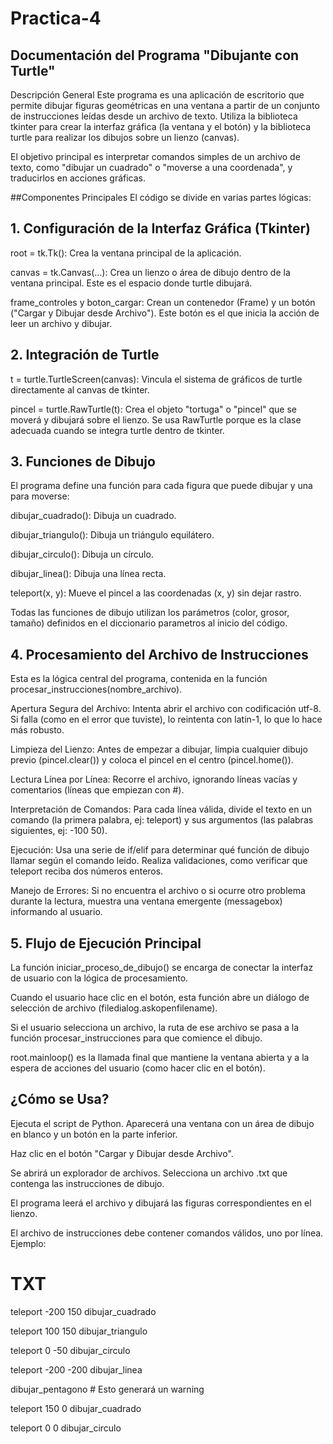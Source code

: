 # Practica-4

## Documentación del Programa "Dibujante con Turtle"
Descripción General 
Este programa es una aplicación de escritorio que permite dibujar figuras geométricas en una ventana a partir de un conjunto de instrucciones leídas desde un archivo de texto. Utiliza la biblioteca tkinter para crear la interfaz gráfica (la ventana y el botón) y la biblioteca turtle para realizar los dibujos sobre un lienzo (canvas).

El objetivo principal es interpretar comandos simples de un archivo de texto, como "dibujar un cuadrado" o "moverse a una coordenada", y traducirlos en acciones gráficas.

##Componentes Principales 
El código se divide en varias partes lógicas:

## 1. Configuración de la Interfaz Gráfica (Tkinter)
root = tk.Tk(): Crea la ventana principal de la aplicación.

canvas = tk.Canvas(...): Crea un lienzo o área de dibujo dentro de la ventana principal. Este es el espacio donde turtle dibujará.

frame_controles y boton_cargar: Crean un contenedor (Frame) y un botón ("Cargar y Dibujar desde Archivo"). Este botón es el que inicia la acción de leer un archivo y dibujar.

## 2. Integración de Turtle
t = turtle.TurtleScreen(canvas): Vincula el sistema de gráficos de turtle directamente al canvas de tkinter.

pincel = turtle.RawTurtle(t): Crea el objeto "tortuga" o "pincel" que se moverá y dibujará sobre el lienzo. Se usa RawTurtle porque es la clase adecuada cuando se integra turtle dentro de tkinter.

## 3. Funciones de Dibujo
El programa define una función para cada figura que puede dibujar y una para moverse:

dibujar_cuadrado(): Dibuja un cuadrado.

dibujar_triangulo(): Dibuja un triángulo equilátero.

dibujar_circulo(): Dibuja un círculo.

dibujar_linea(): Dibuja una línea recta.

teleport(x, y): Mueve el pincel a las coordenadas (x, y) sin dejar rastro.

Todas las funciones de dibujo utilizan los parámetros (color, grosor, tamaño) definidos en el diccionario parametros al inicio del código.

## 4. Procesamiento del Archivo de Instrucciones
Esta es la lógica central del programa, contenida en la función procesar_instrucciones(nombre_archivo).

Apertura Segura del Archivo: Intenta abrir el archivo con codificación utf-8. Si falla (como en el error que tuviste), lo reintenta con latin-1, lo que lo hace más robusto.

Limpieza del Lienzo: Antes de empezar a dibujar, limpia cualquier dibujo previo (pincel.clear()) y coloca el pincel en el centro (pincel.home()).

Lectura Línea por Línea: Recorre el archivo, ignorando líneas vacías y comentarios (líneas que empiezan con #).

Interpretación de Comandos: Para cada línea válida, divide el texto en un comando (la primera palabra, ej: teleport) y sus argumentos (las palabras siguientes, ej: -100 50).

Ejecución: Usa una serie de if/elif para determinar qué función de dibujo llamar según el comando leído. Realiza validaciones, como verificar que teleport reciba dos números enteros.

Manejo de Errores: Si no encuentra el archivo o si ocurre otro problema durante la lectura, muestra una ventana emergente (messagebox) informando al usuario.

## 5. Flujo de Ejecución Principal
La función iniciar_proceso_de_dibujo() se encarga de conectar la interfaz de usuario con la lógica de procesamiento.

Cuando el usuario hace clic en el botón, esta función abre un diálogo de selección de archivo (filedialog.askopenfilename).

Si el usuario selecciona un archivo, la ruta de ese archivo se pasa a la función procesar_instrucciones para que comience el dibujo.

root.mainloop() es la llamada final que mantiene la ventana abierta y a la espera de acciones del usuario (como hacer clic en el botón).

## ¿Cómo se Usa? 
Ejecuta el script de Python. Aparecerá una ventana con un área de dibujo en blanco y un botón en la parte inferior.

Haz clic en el botón "Cargar y Dibujar desde Archivo".

Se abrirá un explorador de archivos. Selecciona un archivo .txt que contenga las instrucciones de dibujo.

El programa leerá el archivo y dibujará las figuras correspondientes en el lienzo.

El archivo de instrucciones debe contener comandos válidos, uno por línea. Ejemplo:

# TXT
teleport -200 150
dibujar_cuadrado

teleport 100 150
dibujar_triangulo

teleport 0 -50
dibujar_circulo

teleport -200 -200
dibujar_linea

dibujar_pentagono # Esto generará un warning

teleport 150 0
dibujar_cuadrado


teleport 0 0
dibujar_circulo
